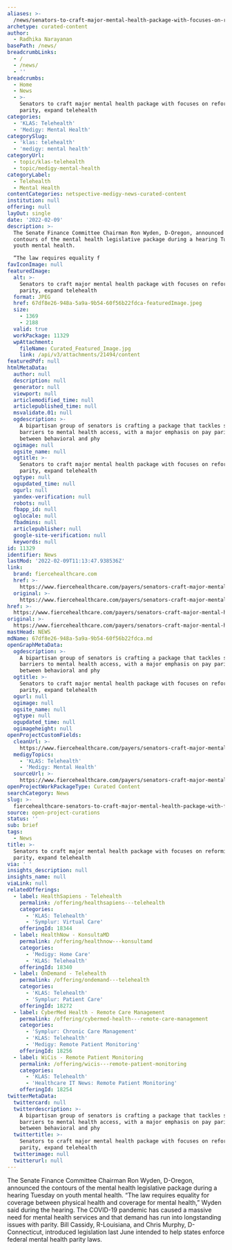 ```yaml
---
aliases: >-
  /news/senators-to-craft-major-mental-health-package-with-focuses-on-reforming-pay-parity-expand-telehealth
archetype: curated-content
author:
  - Radhika Narayanan
basePath: /news/
breadcrumbLinks:
  - /
  - /news/
  - ''
breadcrumbs:
  - Home
  - News
  - >-
    Senators to craft major mental health package with focuses on reforming pay
    parity, expand telehealth
categories:
  - 'KLAS: Telehealth'
  - 'Medigy: Mental Health'
categorySlug:
  - 'klas: telehealth'
  - 'medigy: mental health'
categoryUrl:
  - topic/klas-telehealth
  - topic/medigy-mental-health
categoryLabel:
  - Telehealth
  - Mental Health
contentCategories: netspective-medigy-news-curated-content
institution: null
offering: null
layOut: single
date: '2022-02-09'
description: >-
  The Senate Finance Committee Chairman Ron Wyden, D-Oregon, announced the
  contours of the mental health legislative package during a hearing Tuesday on
  youth mental health.

  “The law requires equality f
favIconImage: null
featuredImage:
  alt: >-
    Senators to craft major mental health package with focuses on reforming pay
    parity, expand telehealth
  format: JPEG
  href: 67df8e26-948a-5a9a-9b54-60f56b22fdca-featuredImage.jpeg
  size:
    - 1369
    - 2188
  valid: true
  workPackage: 11329
  wpAttachment:
    fileName: Curated_Featured_Image.jpg
    link: /api/v3/attachments/21494/content
featuredPdf: null
htmlMetaData:
  author: null
  description: null
  generator: null
  viewport: null
  articlemodified_time: null
  articlepublished_time: null
  msvalidate.01: null
  ogdescription: >-
    A bipartisan group of senators is crafting a package that tackles several
    barriers to mental health access, with a major emphasis on pay parity
    between behavioral and phy
  ogimage: null
  ogsite_name: null
  ogtitle: >-
    Senators to craft major mental health package with focuses on reforming pay
    parity, expand telehealth
  ogtype: null
  ogupdated_time: null
  ogurl: null
  yandex-verification: null
  robots: null
  fbapp_id: null
  oglocale: null
  fbadmins: null
  articlepublisher: null
  google-site-verification: null
  keywords: null
id: 11329
identifier: News
lastMod: '2022-02-09T11:13:47.938536Z'
link:
  brand: fiercehealthcare.com
  href: >-
    https://www.fiercehealthcare.com/payers/senators-craft-major-mental-health-package-focuses-reforming-pay-parity-expand-telehealth
  original: >-
    https://www.fiercehealthcare.com/payers/senators-craft-major-mental-health-package-focuses-reforming-pay-parity-expand-telehealth
href: >-
  https://www.fiercehealthcare.com/payers/senators-craft-major-mental-health-package-focuses-reforming-pay-parity-expand-telehealth
original: >-
  https://www.fiercehealthcare.com/payers/senators-craft-major-mental-health-package-focuses-reforming-pay-parity-expand-telehealth
mastHead: NEWS
mdName: 67df8e26-948a-5a9a-9b54-60f56b22fdca.md
openGraphMetaData:
  ogdescription: >-
    A bipartisan group of senators is crafting a package that tackles several
    barriers to mental health access, with a major emphasis on pay parity
    between behavioral and phy
  ogtitle: >-
    Senators to craft major mental health package with focuses on reforming pay
    parity, expand telehealth
  ogurl: null
  ogimage: null
  ogsite_name: null
  ogtype: null
  ogupdated_time: null
  ogimageheight: null
openProjectCustomFields:
  cleanUrl: >-
    https://www.fiercehealthcare.com/payers/senators-craft-major-mental-health-package-focuses-reforming-pay-parity-expand-telehealth
  medigyTopics:
    - 'KLAS: Telehealth'
    - 'Medigy: Mental Health'
  sourceUrl: >-
    https://www.fiercehealthcare.com/payers/senators-craft-major-mental-health-package-focuses-reforming-pay-parity-expand-telehealth
openProjectWorkPackageType: Curated Content
searchCategory: News
slug: >-
  fiercehealthcare-senators-to-craft-major-mental-health-package-with-focuses-on-reforming-pay-parity-expand-telehealth
source: open-project-curations
status: ''
sub: brief
tags:
  - News
title: >-
  Senators to craft major mental health package with focuses on reforming pay
  parity, expand telehealth
via: ' '
insights_description: null
insights_name: null
viaLink: null
relatedOfferings:
  - label: HealthSapiens - Telehealth
    permalink: /offering/healthsapiens---telehealth
    categories:
      - 'KLAS: Telehealth'
      - 'Symplur: Virtual Care'
    offeringId: 18344
  - label: HealthNow - KonsultaMD
    permalink: /offering/healthnow---konsultamd
    categories:
      - 'Medigy: Home Care'
      - 'KLAS: Telehealth'
    offeringId: 18340
  - label: OnDemand - Telehealth
    permalink: /offering/ondemand---telehealth
    categories:
      - 'KLAS: Telehealth'
      - 'Symplur: Patient Care'
    offeringId: 18272
  - label: CyberMed Health - Remote Care Management
    permalink: /offering/cybermed-health---remote-care-management
    categories:
      - 'Symplur: Chronic Care Management'
      - 'KLAS: Telehealth'
      - 'Medigy: Remote Patient Monitoring'
    offeringId: 18256
  - label: WiCis - Remote Patient Monitoring
    permalink: /offering/wicis---remote-patient-monitoring
    categories:
      - 'KLAS: Telehealth'
      - 'Healthcare IT News: Remote Patient Monitoring'
    offeringId: 18254
twitterMetaData:
  twittercard: null
  twitterdescription: >-
    A bipartisan group of senators is crafting a package that tackles several
    barriers to mental health access, with a major emphasis on pay parity
    between behavioral and phy
  twittertitle: >-
    Senators to craft major mental health package with focuses on reforming pay
    parity, expand telehealth
  twitterimage: null
  twitterurl: null
---
```

<p>The Senate Finance Committee Chairman Ron Wyden, D-Oregon, announced the contours of the mental health legislative package during a hearing Tuesday on youth mental health.
“The law requires equality for coverage between physical health and coverage for mental health,” Wyden said during the hearing.
The COVID-19 pandemic has caused a massive need for mental health services and that demand has run into longstanding issues with parity.
Bill Cassidy, R-Louisiana, and Chris Murphy, D-Connecticut, introduced legislation last June intended to help states enforce federal mental health parity laws.</p>